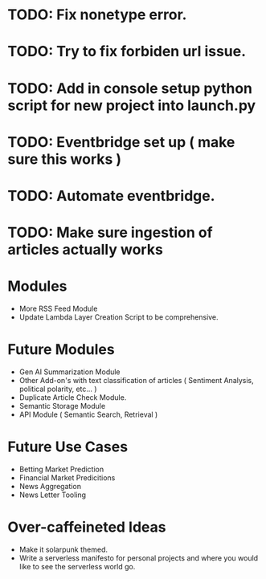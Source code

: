 # TODO: Fix nonetype error. 
# TODO: Try to fix forbiden url issue.


# TODO: Add in console setup python script for new project into launch.py
# TODO: Eventbridge set up ( make sure this works ) 
# TODO: Automate eventbridge.
# TODO: Make sure ingestion of articles actually works

# Modules
* More RSS Feed Module
* Update Lambda Layer Creation Script to be comprehensive.

# Future Modules
* Gen AI Summarization Module
* Other Add-on's with text classification of articles ( Sentiment Analysis, political polarity, etc... )
* Duplicate Article Check Module.
* Semantic Storage Module
* API Module ( Semantic Search, Retrieval )

# Future Use Cases
* Betting Market Prediction
* Financial Market Predicitions
* News Aggregation
* News Letter Tooling

# Over-caffeineted Ideas
* Make it solarpunk themed.
* Write a serverless manifesto for personal projects and where you would like to see the serverless world go.
